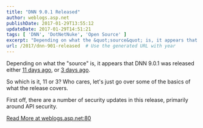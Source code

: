 ```yaml
---
title: "DNN 9.0.1 Released"
author: weblogs.asp.net
publishDate: 2017-01-29T13:55:12
updateDate: 2017-01-29T14:51:21
tags: [ 'DNN', 'DotNetNuke', 'Open Source' ]
excerpt: "Depending on what the &quot;source&quot; is, it appears that DNN 9.0.1 was released either 11 days ago, or 3 days ago.  So which is it, 11 or 3? Who cares, let&#39;s just go over some of the basics of what the release covers.  First off, there are a number of security updates in this release, primarily around API security. "
url: /2017/dnn-901-released  # Use the generated URL with year
---
```

<p>Depending on what the &quot;source&quot; is, it appears that DNN 9.0.1 was released either <a href="https://github.com/dnnsoftware/Dnn.Platform/releases">11 days ago</a>, or <a href="https://www.dnnsoftware.com/community-blog/cid/155411/dnn-901-security-bulletin-released">3 days ago</a>.</p>  <p>So which is it, 11 or 3? Who cares, let&#39;s just go over some of the basics of what the release covers.</p>  <p>First off, there are a number of security updates in this release, primarily around API security.</p>  <a href="https://weblogs.asp.net:80/christoc/dnn-9-0-1-released">Read More at weblogs.asp.net:80</a>
